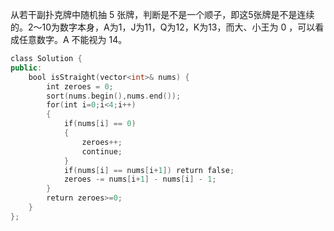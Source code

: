 从若干副扑克牌中随机抽 5 张牌，判断是不是一个顺子，即这5张牌是不是连续的。2～10为数字本身，A为1，J为11，Q为12，K为13，而大、小王为 0 ，可以看成任意数字。A 不能视为 14。


```c++
class Solution {
public:
    bool isStraight(vector<int>& nums) {
        int zeroes = 0;
        sort(nums.begin(),nums.end());
        for(int i=0;i<4;i++)
        {
            if(nums[i] == 0) 
            {
                zeroes++;
                continue;
            }
            if(nums[i] == nums[i+1]) return false;
            zeroes -= nums[i+1] - nums[i] - 1;
        }
        return zeroes>=0;
    }
};

```